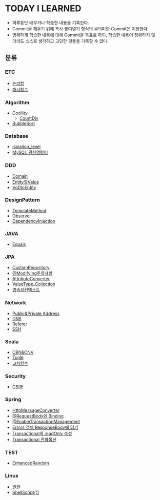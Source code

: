 # TODAY I LEARNED 

-  하루동안 배우거나 학습한 내용을 기록한다. 
-  Commit을 채우기 위해 복사 붙여넣기 형식의 무의미한 Commit은 지양한다.
-  명확하게 학습한 내용에 대해 Commit을 목표로 하되, 학습한 내용이 정확하지 않더라도 스스로 생각하고 고민한 것들을 기록할 수 있다. 


## 분류



### ETC
 - [논리합](https://github.com/dhkdhk/TIL/blob/master/ETC/%EB%85%BC%EB%A6%AC%ED%95%A9(Short-Circuit).md)
 - [해시함수](https://github.com/dhkdhk/TIL/blob/master/ETC/%ED%95%B4%EC%8B%9C%ED%95%A8%EC%88%98.md)

### Algorithm   
- Codility 
  - [CountDiv](https://github.com/dhkdhk/TIL/blob/master/Algorithm/Codility/CountDiv.md)
- [BubbleSort](https://github.com/dhkdhk/TIL/blob/master/Algorithm/BubbleSort.md)


### Database
 - [isolation_level](https://github.com/dhkdhk/TIL/blob/master/Database/isolation_level.md)
 - [MySQL 권한명령어](https://github.com/dhkdhk/TIL/blob/master/Database/MySQL%EA%B6%8C%ED%95%9C%EB%AA%85%EB%A0%B9%EC%96%B4.md)

### DDD
 - [Domain](https://github.com/dhkdhk/TIL/blob/master/DDD/Domain.md)
 - [Entity와Value](https://github.com/dhkdhk/TIL/blob/master/DDD/Entity%EC%99%80Value.md)
 - [VoDtoEntity](https://github.com/dhkdhk/TIL/blob/master/DDD/VoDtoEntity.md)

### DesignPattern
 - [TemplateMethod](https://github.com/dhkdhk/TIL/blob/master/DesignPattern/TemplateMethod.md)
 - [Observer](https://github.com/dhkdhk/TIL/blob/master/DesignPattern/Observer.md) 
 - [DependencyInjection](https://github.com/dhkdhk/TIL/blob/master/DesignPattern/DependencyInjection.md) 

### JAVA
- [Equals](https://github.com/dhkdhk/TIL/blob/master/JAVA/Equals.md)

### JPA
 - [CustomRepository](https://github.com/dhkdhk/TIL/blob/master/JPA/CustomRepository.md)
 - [@Modifying주의사항](https://github.com/dhkdhk/TIL/blob/master/JPA/%40Modifying%20%EC%A3%BC%EC%9D%98%EC%82%AC%ED%95%AD.md)
 - [AttributeConverter](https://github.com/dhkdhk/TIL/blob/master/JPA/AttributeConverter.md)
 - [ValueType_Collection](https://github.com/dhkdhk/TIL/blob/master/JPA/Value%ED%83%80%EC%9E%85%EC%BB%AC%EB%A0%89%EC%85%98.md)
 - [영속성컨텍스트](https://github.com/dhkdhk/TIL/blob/master/JPA/%EC%98%81%EC%86%8D%EC%84%B1%EC%BB%A8%ED%85%8D%EC%8A%A4%ED%8A%B8.md)

### Network
 - [Public&Private Address](https://github.com/dhkdhk/TIL/blob/master/Network/Public&PrivateAddress.md)
 - [DNS](https://github.com/dhkdhk/TIL/blob/master/Network/DNS.md)
 - [Referer](https://github.com/dhkdhk/TIL/blob/master/Network/referer.md)
 - [SSH](https://github.com/dhkdhk/TIL/blob/master/Network/SSH.md)

### Scala
 - [CBN&CNV](https://github.com/dhkdhk/TIL/blob/master/Scala/CBN%26CNV.md)
 - [Tuple](https://github.com/dhkdhk/TIL/blob/master/Scala/Tuple.md)
 - [고차함수](https://github.com/dhkdhk/TIL/blob/master/Scala/고차함수.md)

### Security
 - [CSRF](https://github.com/dhkdhk/TIL/blob/master/Security/CSRF.md)

### Spring
 - [HttpMessageConverter](https://github.com/dhkdhk/TIL/blob/master/Spring/HttpMessageConverter.md)
 - [@RequestBody와 Binding](https://github.com/dhkdhk/TIL/blob/master/Spring/%40RequestBody%EC%99%80%20Binding.md)
 - [@EnableTransactionManagement](https://github.com/dhkdhk/TIL/blob/master/Spring/EnableTransactionManagement.md)
 - [Errors 객체 ResponseBody에 담기](https://github.com/dhkdhk/TIL/blob/master/Spring/Errors%2C%20ResponseBody%EC%97%90%20%EB%8B%B4%EA%B8%B0.md)
 - [Transactional의 readOnly 속성](https://github.com/dhkdhk/TIL/blob/master/Spring/Transactional_readonly%EC%86%8D%EC%84%B1.md)
 - [Transactional 전파옵션](https://github.com/dhkdhk/TIL/blob/master/Spring/Transactionl%EC%A0%84%ED%8C%8C%EC%98%B5%EC%85%98.md)

### TEST
 - [EnhancedRandom](https://github.com/dhkdhk/TIL/blob/master/TEST/EnhancedRandom.md)

### Linux
- [권한](https://github.com/dhkdhk/TIL/blob/master/Linux/권한.md)
- [ShellScript(1)](https://github.com/dhkdhk/TIL/blob/master/Linux/ShellScript(1).md)